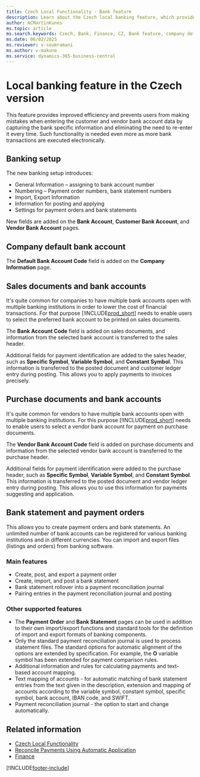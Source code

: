 ```yaml
---
title: Czech Local Functionality - Bank feature
description: Learn about the Czech local banking feature, which provides improved efficiency and prevents users from making mistakes when entering the customer and vendor bank account data.
author: ACMartinKunes
ms.topic: article
ms.search.keywords: Czech, Bank, Finance, CZ, Bank feature, company default bank account, Czech version
ms.date: 06/02/2025
ms.reviewer: v-soumramani
ms.author: v-makune
ms.service: dynamics-365-business-central
---
```


# Local banking feature in the Czech version

This feature provides improved efficiency and prevents users from making mistakes when entering the customer and vendor bank account data by capturing the bank specific information and eliminating the need to re-enter it every time. Such functionality is needed even more as more bank transactions are executed electronically.

## Banking setup

The new banking setup introduces:

- General Information – assigning to bank account number
- Numbering – Payment order numbers, bank statement numbers
- Import, Export Information
- Information for posting and applying
- Settings for payment orders and bank statements

New fields are added on the **Bank Account**, **Customer Bank Account**, and **Vendor Bank Account** pages.

## Company default bank account

The **Default Bank Account Code** field is added on the **Company Information** page.

## Sales documents and bank accounts

It's quite common for companies to have multiple bank accounts open with multiple banking institutions in order to lower the cost of financial transactions. For that purpose [!INCLUDE[prod_short](../../includes/prod_short.md)] needs to enable users to select the preferred bank account to be printed on sales documents.

The **Bank Account Code** field is added on sales documents, and information from the selected bank account is transferred to the sales header.

Additional fields for payment identification are added to the sales header, such as **Specific Symbol**, **Variable Symbol**, and **Constant Symbol**. This information is transferred to the posted document and customer ledger entry during posting. This allows you to apply payments to invoices precisely.

## Purchase documents and bank accounts

It's quite common for vendors to have multiple bank accounts open with multiple banking institutions. For this purpose [!INCLUDE[prod_short](../../includes/prod_short.md)] needs to enable users to select a vendor bank account for payment on purchase documents.

The **Vendor Bank Account Code** field is added on purchase documents and information from the selected vendor bank account is transferred to the purchase header.

Additional fields for payment identification were added to the purchase header, such as **Specific Symbol**, **Variable Symbol**, and **Constant Symbol**. This information is transferred to the posted document and vendor ledger entry during posting. This allows you to use this information for payments suggesting and application.

## Bank statement and payment orders

This allows you to create payment orders and bank statements. An unlimited number of bank accounts can be registered for various banking institutions and in different currencies. You can import and export files (listings and orders) from banking software.

### Main features

- Create, post, and export a payment order
- Create, import, and post a bank statement
- Bank statement rollover into a payment reconciliation journal
- Pairing entries in the payment reconciliation journal and posting

### Other supported features

- The **Payment Order** and **Bank Statement** pages can be used in addition to their own import/export functions and standard tools for the definition of import and export formats of banking components.
- Only the standard payment reconciliation journal is used to process statement files. The standard options for automatic alignment of the options are extended by specification. For example, the **O** variable symbol has been extended for payment comparison rules.
- Additional information and rules for calculating payments and text-based account mapping.
- Text mapping of accounts - for automatic matching of bank statement entries from the text given in the description, extension and mapping of accounts according to the variable symbol, constant symbol, specific symbol, bank account, IBAN code, and SWIFT.
- Payment reconciliation journal - the option to start and change automatically.

## Related information

- [Czech Local Functionality](czech-local-functionality.md)
- [Reconcile Payments Using Automatic Application](../../receivables-how-reconcile-payments-auto-application.md)
- [Finance](finance.md)

[!INCLUDE[footer-include](../../includes/footer-banner.md)]
